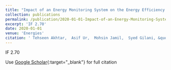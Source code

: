 ```yaml
---
title: "Impact of an Energy Monitoring System on the Energy Efficiency of an Automobile Factory: A Case Study"
collection: publications
permalink: /publication/2020-01-01-Impact-of-an-Energy-Monitoring-System-on-the-Energy-Efficiency-of-an-Automobile-Factory-A-Case-Study
excerpt: 'IF 2.70'
date: 2020-01-01
venue: 'Energies'
citation: ' Tehseen Akhtar,  Asif Ur,  Mohsin Jamil,  Syed Gilani, &quot;Impact of an Energy Monitoring System on the Energy Efficiency of an Automobile Factory: A Case Study.&quot; Energies, 2020.'
---
```

IF 2.70

Use [Google Scholar](https://scholar.google.com/scholar?q=Impact+of+an+Energy+Monitoring+System+on+the+Energy+Efficiency+of+an+Automobile+Factory:+A+Case+Study){:target="_blank"} for full citation